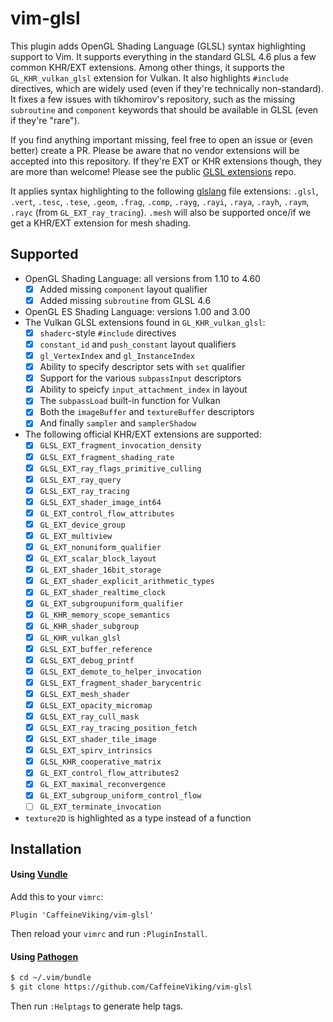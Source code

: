 # vim-glsl

This plugin adds OpenGL Shading Language (GLSL) syntax highlighting support to Vim. It supports everything in the standard GLSL 4.6 plus a few common KHR/EXT extensions. Among other things, it supports the `GL_KHR_vulkan_glsl` extension for Vulkan. It also highlights `#include` directives, which are widely used (even if they're technically non-standard). It fixes a few issues with tikhomirov's repository, such as the missing `subroutine` and `component` keywords that should be available in GLSL (even if they're "rare").

If you find anything important missing, feel free to open an issue or (even better) create a PR. Please be aware that no vendor extensions will be accepted into this repository. If they're EXT or KHR extensions though, they are more than welcome! Please see the public [GLSL extensions](https://github.com/KhronosGroup/GLSL/tree/master/extensions) repo.

It applies syntax highlighting to the following [glslang](https://github.com/KhronosGroup/glslang) file extensions: `.glsl`, `.vert`, `.tesc`, `.tese`, `.geom`, `.frag`, `.comp`, `.rayg`, `.rayi`, `.raya`, `.rayh`, `.raym`, `.rayc` (from `GL_EXT_ray_tracing`). `.mesh` will also be supported once/if we get a KHR/EXT extension for mesh shading.

## Supported

* OpenGL Shading Language: all versions from 1.10 to 4.60
    - [x] Added missing `component` layout qualifier
    - [x] Added missing `subroutine` from GLSL 4.6
* OpenGL ES Shading Language: versions 1.00 and 3.00
* The Vulkan GLSL extensions found in `GL_KHR_vulkan_glsl`:
    - [x] `shaderc`-style `#include` directives
    - [x] `constant_id` and `push_constant` layout qualifiers
    - [x] `gl_VertexIndex` and `gl_InstanceIndex`
    - [x] Ability to specify descriptor sets with `set` qualifier
    - [x] Support for the various `subpassInput` descriptors
    - [x] Ability to speicfy `input_attachment_index` in layout
    - [x] The `subpassLoad` built-in function for Vulkan
    - [x] Both the `imageBuffer` and `textureBuffer` descriptors
    - [x] And finally `sampler` and `samplerShadow`
* The following official KHR/EXT extensions are supported:
    - [x] `GLSL_EXT_fragment_invocation_density`
    - [x] `GLSL_EXT_fragment_shading_rate`
    - [x] `GLSL_EXT_ray_flags_primitive_culling`
    - [x] `GLSL_EXT_ray_query`
    - [x] `GLSL_EXT_ray_tracing`
    - [x] `GLSL_EXT_shader_image_int64`
    - [x] `GL_EXT_control_flow_attributes`
    - [x] `GL_EXT_device_group`
    - [x] `GL_EXT_multiview`
    - [x] `GL_EXT_nonuniform_qualifier`
    - [x] `GL_EXT_scalar_block_layout`
    - [x] `GL_EXT_shader_16bit_storage`
    - [x] `GL_EXT_shader_explicit_arithmetic_types`
    - [x] `GL_EXT_shader_realtime_clock`
    - [x] `GL_EXT_subgroupuniform_qualifier`
    - [x] `GL_KHR_memory_scope_semantics`
    - [x] `GL_KHR_shader_subgroup`
    - [x] `GL_KHR_vulkan_glsl`
    - [x] `GLSL_EXT_buffer_reference`
    - [x] `GLSL_EXT_debug_printf`
    - [x] `GLSL_EXT_demote_to_helper_invocation`
    - [x] `GLSL_EXT_fragment_shader_barycentric`
    - [x] `GLSL_EXT_mesh_shader`
    - [x] `GLSL_EXT_opacity_micromap`
    - [x] `GLSL_EXT_ray_cull_mask`
    - [x] `GLSL_EXT_ray_tracing_position_fetch`
    - [x] `GLSL_EXT_shader_tile_image`
    - [x] `GLSL_EXT_spirv_intrinsics`
    - [x] `GLSL_KHR_cooperative_matrix`
    - [x] `GL_EXT_control_flow_attributes2`
    - [x] `GL_EXT_maximal_reconvergence`
    - [x] `GL_EXT_subgroup_uniform_control_flow`
    - [ ] `GL_EXT_terminate_invocation`
* `texture2D` is highlighted as a type instead of a function

## Installation

#### Using [Vundle](https://github.com/gmarik/vundle)

Add this to your `vimrc`:

```viml
Plugin 'CaffeineViking/vim-glsl'
```

Then reload your `vimrc` and run `:PluginInstall`.

#### Using [Pathogen](https://github.com/tpope/vim-pathogen)

```sh
$ cd ~/.vim/bundle
$ git clone https://github.com/CaffeineViking/vim-glsl
```

Then run `:Helptags` to generate help tags.
